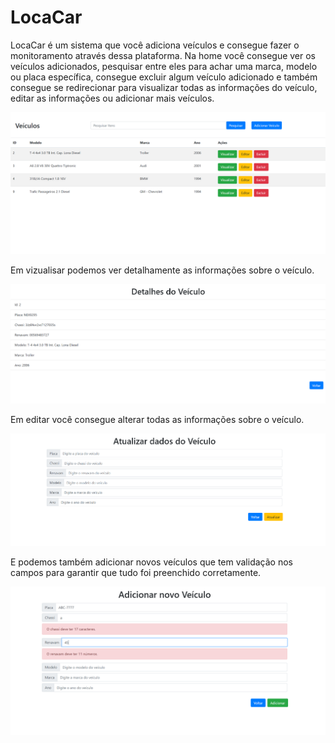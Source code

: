 # LocaCar
LocaCar é um sistema que você adiciona veículos e consegue fazer o monitoramento através dessa plataforma.
Na home você consegue ver os veículos adicionados, pesquisar entre eles para achar uma marca, modelo ou placa específica, consegue excluir algum veículo adicionado e também consegue se redirecionar para visualizar todas as informações do veículo, editar as informações ou adicionar mais veículos.

![alt text](https://github.com/AlessandroAlberg/LocaCar/blob/master/web/src/assets/images/Home.png)

Em vizualisar podemos ver detalhamente as informações sobre o veículo.

![alt text](https://github.com/AlessandroAlberg/LocaCar/blob/master/web/src/assets/images/Detalhes.png)

Em editar você consegue alterar todas as informações sobre o veículo.

![alt text](https://github.com/AlessandroAlberg/LocaCar/blob/master/web/src/assets/images/Atualizar.png)

E podemos também adicionar novos veículos que tem validação nos campos para garantir que tudo foi preenchido corretamente.

![alt text](https://github.com/AlessandroAlberg/LocaCar/blob/master/web/src/assets/images/Adicionar.png)
